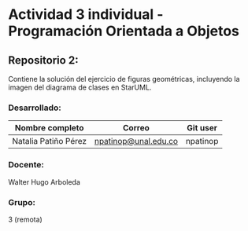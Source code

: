 # Actividad 3 individual - Programación Orientada a Objetos

## Repositorio 2:
Contiene la solución del ejercicio de figuras geométricas, incluyendo la imagen del diagrama de clases en StarUML.

### Desarrollado:
|Nombre completo                       |Correo                  |Git user            |
|--------------------------------------|------------------------|--------------------|
|Natalia Patiño Pérez                  |npatinop@unal.edu.co    | npatinop           |

### Docente:
Walter Hugo Arboleda

### Grupo:
3 (remota)
